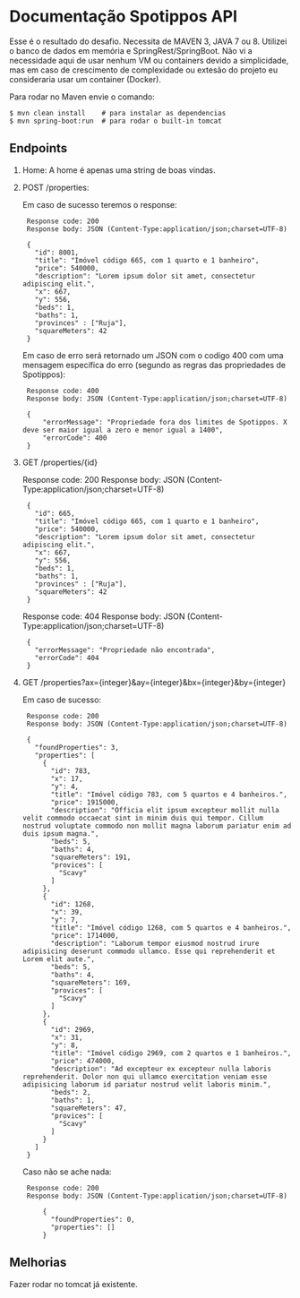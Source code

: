 # Documentação Spotippos API

Esse é o resultado do desafio. Necessita de MAVEN 3, JAVA 7 ou 8. Utilizei o banco de dados em memória e SpringRest/SpringBoot. Não vi a necessidade aqui de usar nenhum VM ou containers devido a simplicidade, mas em caso de crescimento de complexidade ou extesão do projeto eu consideraria usar um container (Docker). 

Para rodar no Maven envie o comando:

    $ mvn clean install    # para instalar as dependencias
    $ mvn spring-boot:run  # para rodar o built-in tomcat

## Endpoints

1. Home: A home é apenas uma string de boas vindas.
2. POST /properties: 

    Em caso de sucesso teremos o response:
    
        Response code: 200
        Response body: JSON (Content-Type:application/json;charset=UTF-8)
        
        {
          "id": 8001,
          "title": "Imóvel código 665, com 1 quarto e 1 banheiro",
          "price": 540000,
          "description": "Lorem ipsum dolor sit amet, consectetur adipiscing elit.",
          "x": 667,
          "y": 556,
          "beds": 1,
          "baths": 1,
          "provinces" : ["Ruja"],
          "squareMeters": 42
        }
    
    Em caso de erro será retornado um JSON com o codigo 400 com uma mensagem específica do erro (segundo as regras das propriedades de Spotippos):
    
        Response code: 400
        Response body: JSON (Content-Type:application/json;charset=UTF-8)
            
        {
            "errorMessage": "Propriedade fora dos limites de Spotippos. X deve ser maior igual a zero e menor igual a 1400", 
            "errorCode": 400
        }
    
3. GET /properties/{id}
    
    Response code: 200
    Response body: JSON (Content-Type:application/json;charset=UTF-8)

        {
          "id": 665,
          "title": "Imóvel código 665, com 1 quarto e 1 banheiro",
          "price": 540000,
          "description": "Lorem ipsum dolor sit amet, consectetur adipiscing elit.",
          "x": 667,
          "y": 556,
          "beds": 1,
          "baths": 1,
          "provinces" : ["Ruja"],
          "squareMeters": 42
        }
    
    Response code: 404
    Response body: JSON (Content-Type:application/json;charset=UTF-8)

        {
          "errorMessage": "Propriedade não encontrada",
          "errorCode": 404
        }

4. GET /properties?ax={integer}&ay={integer}&bx={integer}&by={integer}
    
    Em caso de sucesso:

        Response code: 200
        Response body: JSON (Content-Type:application/json;charset=UTF-8)
           
        {
          "foundProperties": 3,
          "properties": [
            {
              "id": 783,
              "x": 17,
              "y": 4,
              "title": "Imóvel código 783, com 5 quartos e 4 banheiros.",
              "price": 1915000,
              "description": "Officia elit ipsum excepteur mollit nulla velit commodo occaecat sint in minim duis qui tempor. Cillum nostrud voluptate commodo non mollit magna laborum pariatur enim ad duis ipsum magna.",
              "beds": 5,
              "baths": 4,
              "squareMeters": 191,
              "provices": [
                "Scavy"
              ]
            },
            {
              "id": 1268,
              "x": 39,
              "y": 7,
              "title": "Imóvel código 1268, com 5 quartos e 4 banheiros.",
              "price": 1714000,
              "description": "Laborum tempor eiusmod nostrud irure adipisicing deserunt commodo ullamco. Esse qui reprehenderit et Lorem elit aute.",
              "beds": 5,
              "baths": 4,
              "squareMeters": 169,
              "provices": [
                "Scavy"
              ]
            },
            {
              "id": 2969,
              "x": 31,
              "y": 8,
              "title": "Imóvel código 2969, com 2 quartos e 1 banheiros.",
              "price": 474000,
              "description": "Ad excepteur ex excepteur nulla laboris reprehenderit. Dolor non qui ullamco exercitation veniam esse adipisicing laborum id pariatur nostrud velit laboris minim.",
              "beds": 2,
              "baths": 1,
              "squareMeters": 47,
              "provices": [
                "Scavy"
              ]
            }
          ]
        }
    
    Caso não se ache nada:

        Response code: 200
        Response body: JSON (Content-Type:application/json;charset=UTF-8)
        
            {
              "foundProperties": 0,
              "properties": []
            }        
            
            
## Melhorias
            
Fazer rodar no tomcat já existente.